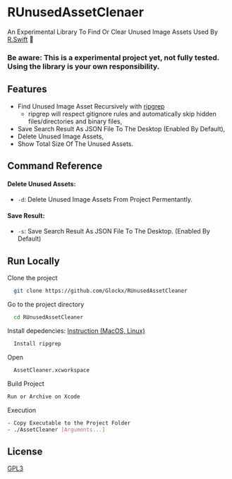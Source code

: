 # RUnusedAssetClenaer

An Experimental Library To Find Or Clear Unused Image Assets Used By [R.Swift](https://github.com/mac-cain13/R.swift) 🛃

### Be aware: This is a experimental project yet, not fully tested. Using the library is your own responsibility.

## Features

- Find Unused Image Asset Recursively with [ripgrep](https://link-url-here.org)
  - ripgrep will respect gitignore rules and automatically skip hidden files/directories and binary files,
- Save Search Result As JSON File To The Desktop (Enabled By Default),
- Delete Unused Image Assets,
- Show Total Size Of The Unused Assets.

## Command Reference

#### Delete Unused Assets:

- `-d`: Delete Unused Image Assets From Project Permentantly.

#### Save Result:

- `-s`: Save Search Result As JSON File To The Desktop.
  (Enabled By Default)

## Run Locally

Clone the project

```bash
  git clone https://github.com/Glockx/RUnusedAssetCleaner
```

Go to the project directory

```bash
  cd RUnusedAssetCleaner
```

Install depedencies:
[Instruction (MacOS, Linux)](https://github.com/BurntSushi/ripgrep#installation)

```bash
  Install ripgrep
```

Open

```bash
  AssetCleaner.xcworkspace
```

Build Project

```bash
Run or Archive on Xcode
```

Execution

```bash
- Copy Executable to the Project Folder
- ./AssetCleaner [Arguments...]
```

## License

[GPL3](https://www.gnu.org/licenses/gpl-3.0.en.html)
